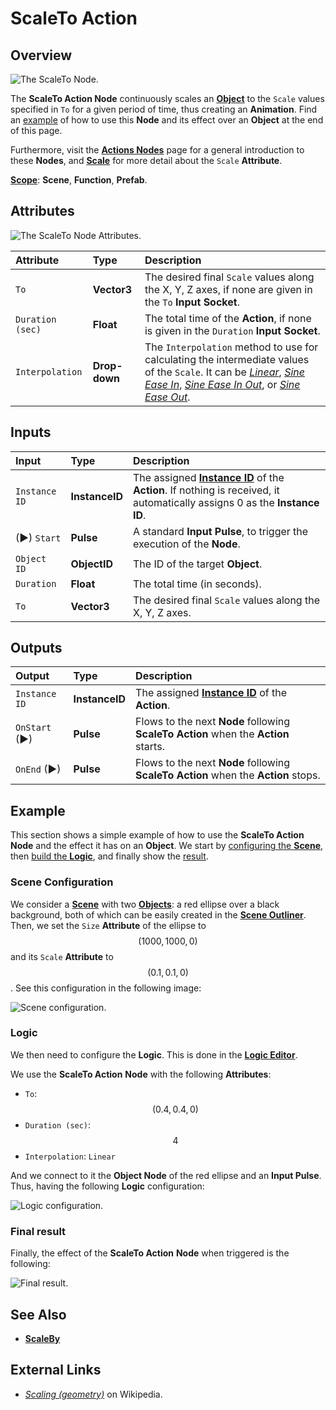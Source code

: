 # ScaleTo Action

## Overview

![The ScaleTo Node.](../../.gitbook/assets/scaletoactionnode.png)

The **ScaleTo Action Node** continuously scales an [**Object**](../../objects-and-types/scene-objects/README.md) to the `Scale` values specified in `To` for a given period of time, thus creating an **Animation**. Find an [example](#example) of how to use this **Node** and its effect over an **Object** at the end of this page.

Furthermore, visit the [**Actions Nodes**](README.md) page for a general introduction to these **Nodes**, and [**Scale**](../../objects-and-types/attributes/common-attributes/transformation/README.md#scale) for more detail about the `Scale` **Attribute**.

[**Scope**](../overview.md#scopes): **Scene**, **Function**, **Prefab**.

## Attributes

![The ScaleTo Node Attributes.](../../.gitbook/assets/scaletoactionattributes.png)

| Attribute | Type | Description |
| :--- | :--- | :--- |
| `To` | **Vector3** | The desired final `Scale` values along the X, Y, Z axes, if none are given in the `To` **Input Socket**. |
| `Duration (sec)` | **Float** | The total time of the **Action**, if none is given in the `Duration` **Input Socket**. |
| `Interpolation` | **Drop-down** | The `Interpolation` method to use for calculating the intermediate values of the `Scale`. It can be [*Linear*](https://en.wikipedia.org/wiki/Linear_interpolation), [*Sine Ease In*](https://easings.net/#easeInSine), [*Sine Ease In Out*](https://easings.net/#easeInOutSine), or [*Sine Ease Out*](https://easings.net/#easeOutSine). |

## Inputs

| Input | Type | Description |
| :--- | :--- | :--- |
| `Instance ID` | **InstanceID** | The assigned [**Instance ID**](README.md#instance-id) of the **Action**. If nothing is received, it automatically assigns 0 as the **Instance ID**. |
| \(►\) `Start` | **Pulse** | A standard **Input Pulse**, to trigger the execution of the **Node**. |
| `Object ID` | **ObjectID** | The ID of the target **Object**. |
| `Duration` | **Float** | The total time \(in seconds\). |
| `To` | **Vector3** | The desired final `Scale` values along the X, Y, Z axes. |

## Outputs

| Output | Type | Description |
| :--- | :--- | :--- |
| `Instance ID` | **InstanceID** | The assigned [**Instance ID**](README.md#instance-id) of the **Action**.  |
| `OnStart` \(►\) | **Pulse** | Flows to the next **Node** following **ScaleTo Action** when the **Action** starts. |
| `OnEnd` \(►\) | **Pulse** | Flows to the next **Node** following **ScaleTo Action** when the **Action** stops. |

## Example

This section shows a simple example of how to use the **ScaleTo Action** **Node** and the effect it has on an **Object**. We start by [configuring the **Scene**](#scene-configuration), then [build the **Logic**](#logic), and finally show the [result](#final-result).

### Scene Configuration

We consider a [**Scene**](../../objects-and-types/project-objects/scene.md) with two [**Objects**](../../objects-and-types/scene-objects/README.md): a red ellipse over a black background, both of which can be easily created in the [**Scene Outliner**](../../modules/scene-outliner.md). Then, we set the `Size` **Attribute** of the ellipse to $$(1000, 1000, 0)$$ and its `Scale` **Attribute** to $$(0.1, 0.1, 0)$$. See this configuration in the following image:

![Scene configuration.](../../.gitbook/assets/examplesactions/ExampleScaleTo_1.png)

### Logic

We then need to configure the **Logic**. This is done in the [**Logic Editor**](../../modules/logic-editor.md).

We use the **ScaleTo Action** **Node** with the following **Attributes**: 

* `To`: $$(0.4, 0.4, 0)$$ 
* `Duration (sec)`: $$4$$ 
* `Interpolation`: `Linear`

And we connect to it the **Object Node** of the red ellipse and an **Input Pulse**. Thus, having the following **Logic** configuration:

![Logic configuration.](../../.gitbook/assets/examplesactions/ExampleScaleTo_2.png)

### Final result

Finally, the effect of the **ScaleTo Action** **Node** when triggered is the following:

![Final result.](../../.gitbook/assets/examplesactions/ExampleScaleTo_3.gif)

## See Also

* [**ScaleBy**](scalebyaction.md)

## External Links

* [_Scaling \(geometry\)_](https://en.wikipedia.org/wiki/Scaling_%28geometry%29) on Wikipedia.

